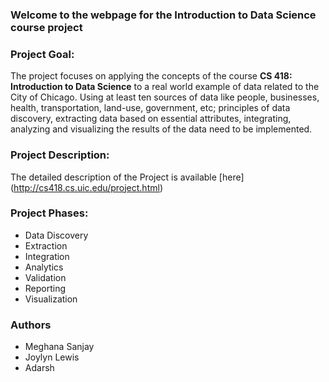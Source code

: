 ### Welcome to the webpage for the Introduction to Data Science course project

### Project Goal:
The project focuses on applying the concepts of the course **CS 418: Introduction to Data Science** to a real world example of data related to the City of Chicago. Using at least ten sources of data like people, businesses, health, transportation, land-use, government, etc; principles of data discovery, extracting data based on essential attributes, integrating, analyzing and visualizing the results of the data need to be implemented. 

### Project Description:
The detailed description of the Project is available [here] (http://cs418.cs.uic.edu/project.html) 


### Project Phases:
- Data Discovery
- Extraction
- Integration
- Analytics
- Validation
- Reporting 
- Visualization


### Authors
- Meghana Sanjay
- Joylyn Lewis
- Adarsh
